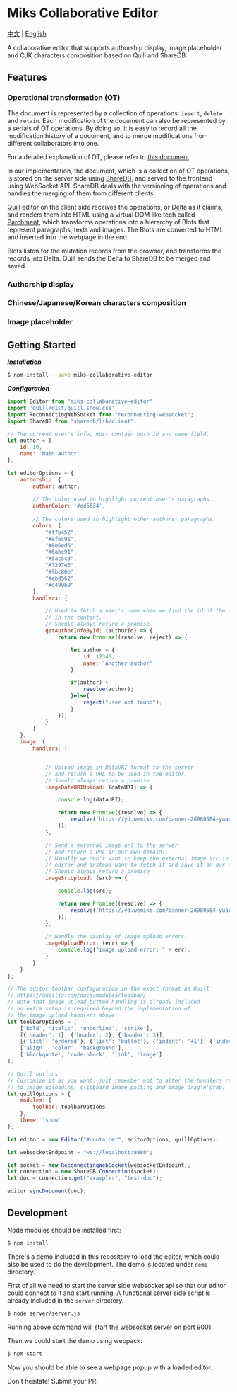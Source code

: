 # Miks Collaborative Editor
[中文](./README_CN.md) | [English](./README.md)

A collaborative editor that supports authorship display, image placeholder and CJK characters composition based on Quill and ShareDB.

## Features

### Operational transformation (OT)

The document is represented by a collection of operations: ```insert```, ```delete``` and ```retain```.
Each modification of the document can also be represented by a serials of OT operations. By doing so, it is easy to
record all the modification history of a document, and to merge modifications from different collaborators into one.

For a detailed explanation of OT, please refer to [this document](http://operational-transformation.github.io/).

In our implementation, the document, which is a collection of OT operations, is stored on the server side using
[ShareDB](https://github.com/share/sharedb), and served to the frontend using WebSocket API. ShareDB deals with
the versioning of operations and handles the merging of them from different clients.

[Quill](https://github.com/quilljs/quill) editor on the client side receives the operations,
or [Delta](https://github.com/quilljs/delta) as it claims, and renders them into HTML using a virtual DOM like tech
called [Parchment](https://github.com/quilljs/parchment), which transforms operations into a hierarchy of Blots that
represent paragraphs, texts and images. The Blots are converted to HTML and inserted into the webpage in the end.

Blots listen for the mutation records from the browser, and transforms the records into Delta. Quill sends the Delta to
ShareDB to be merged and saved.

### Authorship display

### Chinese/Japanese/Korean characters composition

### Image placeholder

## Getting Started

***Installation***

```bash
$ npm install --save miks-collaborative-editor
```

***Configuration***

```javascript
import Editor from "miks-collaborative-editor";
import 'quill/dist/quill.snow.css'
import ReconnectingWebSocket from "reconnecting-websocket";
import ShareDB from "sharedb/lib/client";

// The current user's info, must contain both id and name field. 
let author = {
    id: 10,
    name: 'Main Author'
};

let editorOptions = {
    authorship: {
        author: author,
        
        // The color used to highlight current user's paragraphs.
        authorColor: '#ed5634', 
        
        // The colors used to highlight other authors' paragraphs.
        colors: [
            "#f7b452",
            "#ef6c91",
            "#8e6ed5",
            "#6abc91",
            "#5ac5c3",
            "#7297e3",
            "#9bc86e",
            "#ebd562",
            "#d499b9"
        ],
        handlers: {

            // Used to fetch a user's name when we find the id of the user
            // in the content.
            // Should always return a promise
            getAuthorInfoById: (authorId) => {
                return new Promise((resolve, reject) => {

                    let author = {
                        id: 12345,
                        name: 'Another author'
                    };

                    if(author) {
                        resolve(author);
                    }else{
                        reject("user not found");
                    }
                });
            }
        }
    },
    image: {
        handlers: {


            // Upload image in DataURI format to the server
            // and return a URL to be used in the editor.
            // Should always return a promise
            imageDataURIUpload: (dataURI) => {

                console.log(dataURI);

                return new Promise((resolve) => {
                    resolve('https://yd.wemiks.com/banner-2d980584-yuanben.svg');
                });
            },

            // Send a external image url to the server
            // and return a URL in our own domain..
            // Usually we don't want to keep the external image src in the
            // editor and instead want to fetch it and save it on our own server.
            // Should always return a promise
            imageSrcUpload: (src) => {

                console.log(src);

                return new Promise((resolve) => {
                    resolve('https://yd.wemiks.com/banner-2d980584-yuanben.svg');
                });
            },
            
            // Handle the display of image upload errors.
            imageUploadError: (err) => {
                console.log("image upload error: " + err);
            }
        }
    }
};

// The editor toolbar configuration in the exact format as Quill
// https://quilljs.com/docs/modules/toolbar/
// Note that image upload button handling is already included
// no extra setup is required beyond the implementation of
// the image upload handlers above.
let toolbarOptions = [
    ['bold', 'italic', 'underline', 'strike'],
    [{'header': 1}, {'header': 2}, {'header': 3}],
    [{'list': 'ordered'}, {'list': 'bullet'}, {'indent': '+1'}, {'indent': '-1'}],
    ['align', 'color', 'background'],
    ['blockquote', 'code-block', 'link', 'image']
];

// Quill options
// Customize it as you want, just remember not to alter the handlers related
// to image uploading, clipboard image pasting and image drag'n'drop.
let quillOptions = {
    modules: {
        toolbar: toolbarOptions
    },
    theme: 'snow'
};

let editor = new Editor("#container", editorOptions, quillOptions);

let websocketEndpoint = "ws://localhost:8080";

let socket = new ReconnectingWebSocket(websocketEndpoint);
let connection = new ShareDB.Connection(socket);
let doc = connection.get("examples", "test-doc");

editor.syncDocument(doc);

```

## Development

Node modules should be installed first:

```bash
$ npm install
```

There's a demo included in this repository to load the editor,
which could also be used to do the development. The demo is located under ```demo``` directory.

First of all we need to start the server side websocket api so that our
editor could connect to it and start running. A functional server side script
is already included in the ```server``` directory.

```bash
$ node server/server.js
```

Running above command will start the websocket server on port 9001.

Then we could start the demo using webpack:

```bash
$ npm start
```

Now you should be able to see a webpage popup with a loaded editor.

Don't hesitate! Submit your PR!
